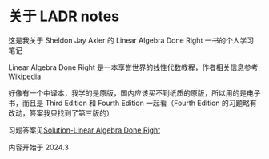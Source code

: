 # 关于 LADR notes

这是我关于 Sheldon Jay Axler 的 Linear Algebra Done Right 一书的个人学习笔记

Linear Algebra Done Right 是一本享誉世界的线性代数教程，作者相关信息参考 [Wikipedia](https://en.wikipedia.org/wiki/Sheldon_Axler)

好像有一个中译本，我学的是原版，国内应该买不到纸质的原版，所以用的是电子书，而且是 Third Edition 和 Fourth Edition 一起看（Fourth Edition 的习题略有改动，答案我只找到了第三版的）

习题答案见[Solution-Linear Algebra Done Right](https://linearalgebras.com/)

内容开始于 2024.3

